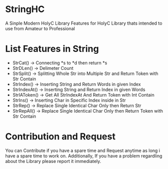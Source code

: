 # StringHC
A Sinple Modern HolyC Library Features for HolyC Library thats intended to use from Amateur to Professional

# List Features in String
- StrCat() -> Connecting *s to *d then return *s
- StrDLen() -> Delimeter Count
- StrSplit() -> Splitting Whole Str into Multiple Str and Return Token with Str Contain
- StrIndex() -> Inserting String and Return Words in given Index 
- StrIndexAt() -> Inserting String and Return Index in given Words
- StrIAToken() -> Get All StrIndexAt And Return Token with Int Contain
- StrIns() -> Inserting Char in Specific Index inside in Str
- StrRep() -> Replace Single Identical Char Only then Return Str
- StrRepAll() -> Replace Single Identical Char Only then Return Token with Str Contain

# Contribution and Request
You can Contribute if you have a spare time and Request anytime as long i have a spare time to work on. Additionally, If you have a problem regardling about the Library please report it immediately.
